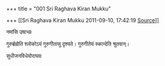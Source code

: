 +++
title = "001 Sri Raghava Kiran Mukku"

+++
[[Sri Raghava Kiran Mukku	2011-09-10, 17:42:19 [Source](https://groups.google.com/g/bvparishat/c/7iC-50W02XU)]]



नमांसि उषाभ्य़ः

  

गुरुर्ब्रह्मेति श्लोकोऽयं गुरुगीतासु दृश्यते। गुरुगीतेयं स्कान्देति श्रुतवान्।

  

सुधीजनविधेयोराघवः

